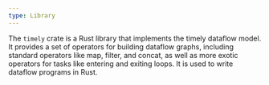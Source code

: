 ```yaml
---
type: Library
---
```


The `timely` crate is a Rust library that implements the timely dataflow model. It provides a set of operators for building dataflow graphs, including standard operators like map, filter, and concat, as well as more exotic operators for tasks like entering and exiting loops. It is used to write dataflow programs in Rust.